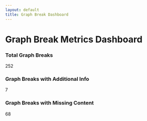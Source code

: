 ```yaml
---
layout: default
title: Graph Break Dashboard
---
```


# Graph Break Metrics Dashboard

<div class="metric-container">
    <div class="metric-box">
        <h3>Total Graph Breaks</h3>
        <p>252</p>
    </div>
    <div class="metric-box">
        <h3>Graph Breaks with Additional Info</h3>
        <p>7</p>
    </div>
    <div class="metric-box">
        <h3>Graph Breaks with Missing Content</h3>
        <p>68</p>
    </div>
</div>

